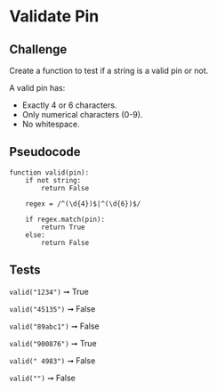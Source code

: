 # Validate Pin

## Challenge

Create a function to test if a string is a valid pin or not.

A valid pin has:

- Exactly 4 or 6 characters.
- Only numerical characters (0-9).
- No whitespace.

## Pseudocode

```pseudocode
function valid(pin):
	if not string:
		return False

	regex = /^(\d{4})$|^(\d{6})$/

	if regex.match(pin):
		return True
	else:
		return False

```

## Tests

`valid("1234")` ➞ True

`valid("45135")` ➞ False

`valid("89abc1")` ➞ False

`valid("900876")` ➞ True

`valid(" 4983")` ➞ False

`valid("")` ➞ False
